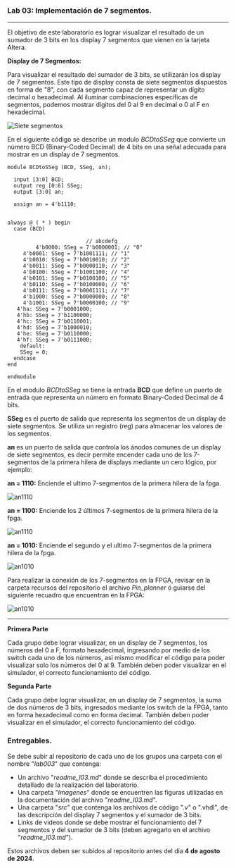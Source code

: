 ### Lab 03: Implementación de 7 segmentos.

---

El objetivo de este laboratorio es lograr visualizar el resultado de un sumador de 3 bits en los display 7 segmentos que vienen en la tarjeta Altera.

**Display de 7 Segmentos:**

Para visualizar el resultado del sumador de 3 bits, se utilizarán los display de 7 segmentos. Este tipo de display consta de siete segmentos dispuestos en forma de "8", con cada segmento capaz de representar un dígito decimal o hexadecimal. Al iluminar combinaciones específicas de segmentos, podemos mostrar dígitos del 0 al 9 en decimal o 0 al F en hexadecimal.


![Siete segmentos](imagenes/7seg.jpg)


En el siguiente código se describe un modulo *BCDtoSSeg* que convierte un número BCD (Binary-Coded Decimal) de 4 bits en una señal adecuada para mostrar en un display de 7 segmentos.

```
module BCDtoSSeg (BCD, SSeg, an);

  input [3:0] BCD;
  output reg [0:6] SSeg;
  output [3:0] an;
  
  assign an = 4'b1110;


always @ ( * ) begin
  case (BCD)

                         // abcdefg
         4'b0000: SSeg = 7'b0000001; // "0"  
	 4'b0001: SSeg = 7'b1001111; // "1" 
	 4'b0010: SSeg = 7'b0010010; // "2" 
	 4'b0011: SSeg = 7'b0000110; // "3" 
	 4'b0100: SSeg = 7'b1001100; // "4" 
	 4'b0101: SSeg = 7'b0100100; // "5" 
	 4'b0110: SSeg = 7'b0100000; // "6" 
	 4'b0111: SSeg = 7'b0001111; // "7" 
	 4'b1000: SSeg = 7'b0000000; // "8"  
	 4'b1001: SSeg = 7'b0000100; // "9" 
   4'ha: SSeg = 7'b0001000;  
   4'hb: SSeg = 7'b1100000;
   4'hc: SSeg = 7'b0110001;
   4'hd: SSeg = 7'b1000010;
   4'he: SSeg = 7'b0110000;
   4'hf: SSeg = 7'b0111000;
    default:
    SSeg = 0;
  endcase
end

endmodule

```

En el modulo *BCDtoSSeg* se tiene la entrada **BCD** que define un puerto de entrada que representa un número en formato Binary-Coded Decimal de 4 bits.

**SSeg** es el puerto de salida que representa los segmentos de un display de siete segmentos. Se utiliza un registro (reg) para almacenar los valores de los segmentos.

**an** es un puerto de salida que controla los ánodos comunes de un display de siete segmentos, es decir permite encender cada uno de los 7-segmentos de la primera hilera de displays mediante un cero lógico, por ejemplo:

**an = 1110:** Enciende el ultimo 7-segmentos de la primera hilera de la fpga.

![an1110](imagenes/an1110.png)

**an = 1100:** Enciende los 2 últimos 7-segmentos de la primera hilera de la fpga.

![an1110](imagenes/an1100.png)

**an = 1010:** Enciende el segundo y el ultimo 7-segmentos de la primera hilera de la fpga.

![an1010](imagenes/an1010.png)

Para realizar la conexión de los 7-segmentos en la FPGA, revisar en la carpeta recursos del repositorio el archivo *Pin_planner* ó guiarse del siguiente recuadro que encuentran en la FPGA:


![an1010](imagenes/7-seg_fpga.jpeg)


------------

**Primera Parte**

Cada grupo debe lograr visualizar, en un display de 7 segmentos, los números del 0 a F, formato hexadecimal, ingresando por medio de los switch cada uno de los números, asi mismo modificar el código para poder visualizar solo los números del 0 al 9. También deben poder visualizar en el simulador, el correcto funcionamiento del código.

**Segunda Parte**

Cada grupo debe lograr visualizar, en un display de 7 segmentos, la suma de dos números de 3 bits, ingresados mediante los switch de la FPGA, tanto en forma hexadecimal como en forma decimal. También deben poder visualizar en el simulador, el correcto funcionamiento del código.


### Entregables.

Se debe subir al repositorio de cada uno de los grupos una carpeta con el nombre "*lab003*" que contenga:

* Un archivo "*readme_l03.md*" donde se describa el procedimiento detallado de la realización del laboratorio.
* Una carpeta "*Imagenes*" donde se encuentren las figuras utilizadas en la documentación del archivo "*readme_l03.md*".
* Una carpeta "*src*" que contenga los archivos de código ".v" o ".vhdl", de las descripción del display 7 segmentos y el sumador de 3 bits.
* Links de videos donde se debe mostrar el funcionamiento del 7 segmentos y del sumador de 3 bits (deben agregarlo en el archivo "*readme_l03.md*").

Estos archivos deben ser subidos al repositorio antes del dia <strong>4 de agosto de 2024</strong>.
